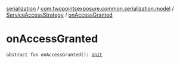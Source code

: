 [serialization](../../index.md) / [com.twopointsexposure.common.serialization.model](../index.md) / [ServiceAccessStrategy](index.md) / [onAccessGranted](./on-access-granted.md)

# onAccessGranted

`abstract fun onAccessGranted(): `[`Unit`](https://kotlinlang.org/api/latest/jvm/stdlib/kotlin/-unit/index.html)